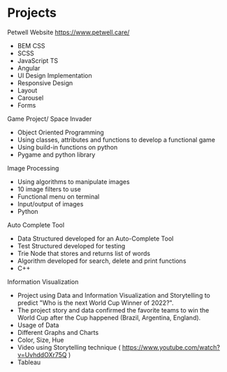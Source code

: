 # Projects

Petwell Website https://www.petwell.care/

- BEM CSS
- SCSS
- JavaScript TS
- Angular
- UI Design Implementation
- Responsive Design
- Layout
- Carousel
- Forms

Game Project/ Space Invader
  - Object Oriented Programming
  - Using classes, attributes and functions to develop a functional game
  - Using build-in functions on python
  - Pygame and python library
  
Image Processing
  - Using algorithms to manipulate images
  - 10 image filters to use
  - Functional menu on terminal
  - Input/output of images
  - Python

Auto Complete Tool
  - Data Structured developed for an Auto-Complete Tool
  - Test Structured developed for testing
  - Trie Node that stores and returns list of words
  - Algorithm developed for search, delete and print functions
  - C++
  
Information Visualization
  - Project using Data and Information Visualization and Storytelling to predict "Who is the next World Cup Winner of 2022?". 
  - The project story and data confirmed the favorite teams to win the World Cup after the Cup happened (Brazil, Argentina, England).
  - Usage of Data
  - Different Graphs and Charts
  - Color, Size, Hue
  - Video using Storytelling technique ( https://www.youtube.com/watch?v=UvhddOXr75Q )
  - Tableau
